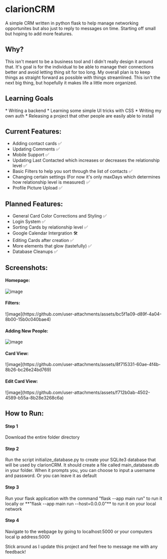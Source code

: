 # clarionCRM
A simple CRM written in python flask to help manage networking opportunites but also just to reply to messages on time. Starting off small but hoping to add more features.

<h2> Why? </h2>
This isn't meant to be a business tool and I didn't really design it around that. It's goal is for the individual to be able to manage their connections better and avoid letting thing sit for too long. My overall plan is to keep things as straight forward as possible with things streamlined. This isn't the next big thing, but hopefully it makes life a little more organized. 

<h2>Learning Goals</h2>
* Writing a backend
* Learning some simple UI tricks with CSS
* Writing my own auth
* Releasing a project that other people are easily able to install

<h2>Current Features:</h2>

* Adding contact cards ✅
* Updating Comments ✅
* Mobile Support ✅
* Updating Last Contacted which increases or decreases the relationship level ✅
* Basic Filters to help you sort through the list of contacts ✅
* Changing certain settings (For now it's only maxDays which determines how relationship level is measured) ✅
* Profile Picture Upload ✅

<h2>Planned Features:</h2>

* General Card Color Corrections and Styling ✅
* Login System ✅
* Sorting Cards by relationship level ✅
* Google Calendar Intergration 🛠️
* Editing Cards after creation ✅
* More elements that glow (tastefully) ✅
* Database Cleanups ✅

<h2>Screenshots:</h2>
<h4>Homepage: </h4>

![image](https://github.com/user-attachments/assets/348f76d0-5722-44ef-8133-6548ca5f1e10)


<h4>Filters: </h4>
![image](https://github.com/user-attachments/assets/bc5f1a09-d89f-4a04-8b00-15b0c040bae4)


<h4>Adding New People: </h4>

![image](https://github.com/user-attachments/assets/ed300cd6-3e1b-4d5f-a353-dafac46c5f30)


<h4>Card View: </h4>
![image](https://github.com/user-attachments/assets/8f715331-60ae-4f4b-8b26-bc26e24bd769)

<h4>Edit Card View: </h4>
![image](https://github.com/user-attachments/assets/f712b0ab-4502-4589-b55a-8b28e3268c6a)
<br>
<h2>How to Run:</h2>

<h4>Step 1</h4>
Download the entire folder directory

<h4>Step 2</h4>
Run the script initialize_database.py to create your SQLite3 database that will be used by clarionCRM. It should create a file called main_database.db in your folder.
When it prompts you, you can choose to input a username and password. Or you can leave it as default

<h4>Step 3</h4>
Run your flask application with the command "flask --app main run" to run it locally or **"flask --app main run --host=0.0.0.0"** to run it on your local network

<h4>Step 4</h4>
Navigate to the webpage by going to localhost:5000 or your computers local ip address:5000


Stick around as I update this project and feel free to message me with any feedback!
